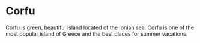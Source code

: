 # Corfu
Corfu is green, beautiful island located of the Ionian sea. Corfu is one of the most popular island of Greece and the best places for summer vacations.
